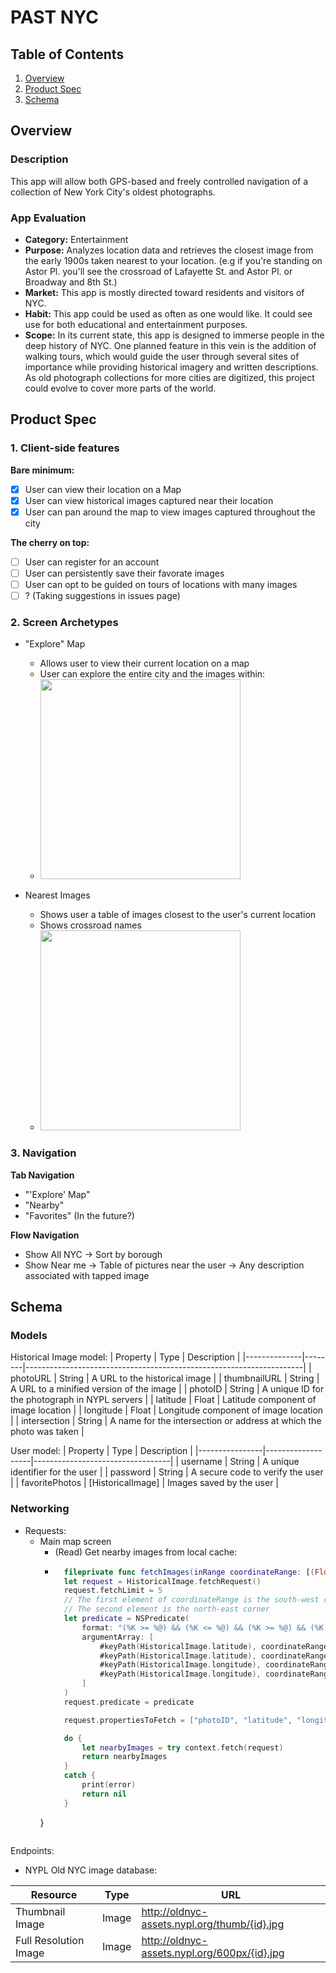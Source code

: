 # PAST NYC

## Table of Contents
1. [Overview](#Overview)
2. [Product Spec](#Product-Spec)
4. [Schema](#Schema)

## Overview
### Description
This app will allow both GPS-based and freely controlled navigation of a collection of New York City's oldest photographs.

### App Evaluation
- **Category:** Entertainment
- **Purpose:** Analyzes location data and retrieves the closest image from the early 1900s taken nearest to your location. (e.g if you're standing on Astor Pl. you'll see the crossroad of Lafayette St. and Astor Pl. or Broadway and 8th St.)
- **Market:** This app is mostly directed toward residents and visitors of NYC.
- **Habit:** This app could be used as often as one would like. It could see use for both educational and entertainment purposes.
- **Scope:** In its current state, this app is designed to immerse people in the deep history of NYC. One planned feature in this vein is the addition of walking tours, which would guide the user through several sites of importance while providing historical imagery and written descriptions. As old photograph collections for more cities are digitized, this project could evolve to cover more parts of the world.

## Product Spec

### 1. Client-side features

**Bare minimum:**

- [x] User can view their location on a Map
- [x] User can view historical images captured near their location
- [x] User can pan around the map to view images captured throughout the city

**The cherry on top:**

- [ ] User can register for an account
- [ ] User can persistently save their favorate images
- [ ] User can opt to be guided on tours of locations with many images
- [ ] ? (Taking suggestions in issues page)

### 2. Screen Archetypes

* "Explore" Map
   * Allows user to view their current location on a map
   * User can explore the entire city and the images within:
   * <img src="https://github.com/Aramist/past-nyc/blob/main/docs/explore_scene_demo.gif" width="320"/>

* Nearest Images
   * Shows user a table of images closest to the user's current location
   * Shows crossroad names
   * <img src="https://github.com/Aramist/past-nyc/blob/main/docs/nearby_scene_demo.gif" width="320"/>

### 3. Navigation

**Tab Navigation**

* "'Explore' Map"
* "Nearby"
* "Favorites" (In the future?)

**Flow Navigation**

* Show All NYC -> Sort by borough
* Show Near me -> Table of pictures near the user -> Any description associated with tapped image

## Schema 
### Models
Historical Image model:
| Property     | Type   | Description                                                         |
|--------------|--------|---------------------------------------------------------------------|
| photoURL     | String | A URL to the historical image                                       |
| thumbnailURL | String | A URL to a minified version of the image                            |
| photoID      | String | A unique ID for the photograph in NYPL servers                      |
| latitude     | Float  | Latitude component of image location                                |
| longitude    | Float  | Longitude component of image location                               |
| intersection | String | A name for the intersection or address at which the photo was taken |


User model:
| Property       | Type              | Description                      |
|----------------|-------------------|----------------------------------|
| username       | String            | A unique identifier for the user |
| password       | String            | A secure code to verify the user |
| favoritePhotos | [HistoricalImage] | Images saved by the user         |

### Networking
- Requests:
    - Main map screen
        - (Read) Get nearby images from local cache:
        - ```swift
            fileprivate func fetchImages(inRange coordinateRange: [(Float, Float)], withContext context: NSManagedObjectContext) throws -> [HistoricalImage]?{
            let request = HistoricalImage.fetchRequest()
            request.fetchLimit = 5
            // The first element of coordinateRange is the south-west corner of the search region
            // The second element is the north-east corner
            let predicate = NSPredicate(
                format: "(%K >= %@) && (%K <= %@) && (%K >= %@) && (%K <= %@)",
                argumentArray: [
                    #keyPath(HistoricalImage.latitude), coordinateRange[0].0,
                    #keyPath(HistoricalImage.latitude), coordinateRange[1].0,
                    #keyPath(HistoricalImage.longitude), coordinateRange[0].1,
                    #keyPath(HistoricalImage.longitude), coordinateRange[1].1
                ]
            )
            request.predicate = predicate

            request.propertiesToFetch = ["photoID", "latitude", "longitude", "thumbnailURL", "imageWidth", "imageHeight"]

            do {
                let nearbyImages = try context.fetch(request)
                return nearbyImages
            }
            catch {
                print(error)
                return nil
            }
        }
    ```
Endpoints:
- NYPL Old NYC image database:

| Resource              | Type  | URL                                          |
|-----------------------|-------|----------------------------------------------|
| Thumbnail Image       | Image | http://oldnyc-assets.nypl.org/thumb/{id}.jpg |
| Full Resolution Image | Image | http://oldnyc-assets.nypl.org/600px/{id}.jpg |

